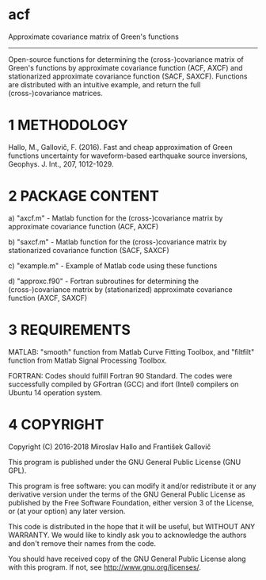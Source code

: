 # acf
Approximate covariance matrix of Green's functions
***************************************

  Open-source functions for determining the (cross-)covariance matrix
of Green's functions by approximate covariance function (ACF, AXCF) and
stationarized approximate covariance function (SACF, SAXCF). Functions
are distributed with an intuitive example, and return the full
(cross-)covariance matrices.

1 METHODOLOGY
===================

  Hallo, M., Gallovič, F. (2016). Fast and cheap approximation of Green
functions uncertainty for waveform-based earthquake source inversions,
Geophys. J. Int., 207, 1012-1029.

2 PACKAGE CONTENT
===================

  a) "axcf.m" - Matlab function for the (cross-)covariance matrix by
  approximate covariance function (ACF, AXCF)
  
  b) "saxcf.m" - Matlab function for the (cross-)covariance matrix by
  stationarized covariance function (SACF, SAXCF)
  
  c) "example.m" - Example of Matlab code using these functions
  
  d) "approxc.f90" - Fortran subroutines for determining the
  (cross-)covariance matrix by (stationarized) approximate covariance
  function (AXCF, SAXCF)

3 REQUIREMENTS
===================

  MATLAB: "smooth" function from Matlab Curve Fitting Toolbox, and
"filtfilt" function from Matlab Signal Processing Toolbox.

  FORTRAN: Codes should fulfill Fortran 90 Standard. The codes were
successfully compiled by GFortran (GCC) and ifort (Intel) compilers on
Ubuntu 14 operation system.

4 COPYRIGHT
===================

Copyright (C) 2016-2018  Miroslav Hallo and František Gallovič

This program is published under the GNU General Public License (GNU GPL).

This program is free software: you can modify it and/or redistribute it
or any derivative version under the terms of the GNU General Public
License as published by the Free Software Foundation, either version 3
of the License, or (at your option) any later version.

This code is distributed in the hope that it will be useful, but WITHOUT
ANY WARRANTY. We would like to kindly ask you to acknowledge the authors
and don't remove their names from the code.

You should have received copy of the GNU General Public License along
with this program. If not, see <http://www.gnu.org/licenses/>.
